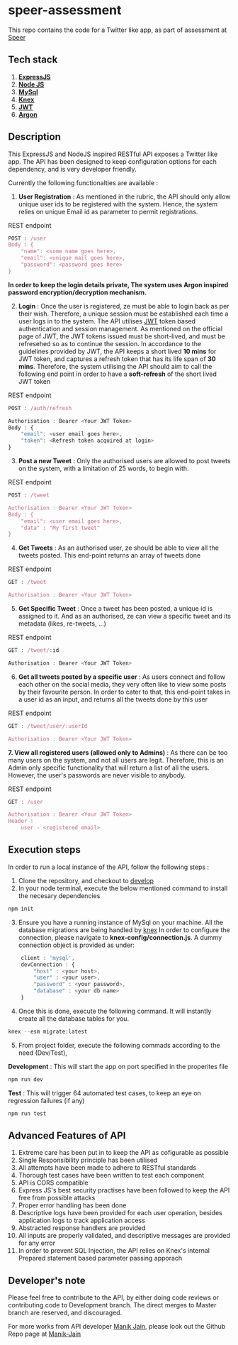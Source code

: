 # speer-assessment

This repo contains the code for a Twitter like app, as part of assessment at [Speer](https://www.speer.io/)

## Tech stack
1. **[ExpressJS](https://expressjs.com/)**
2. **[Node JS](https://nodejs.dev/)**
3. **[MySql](https://www.mysql.com/)**
4. **[Knex](http://knexjs.org/)**
5. **[JWT](https://jwt.io/)**
6. **[Argon](https://www.npmjs.com/package/argon2)**

## Description
This ExpressJS and NodeJS inspired RESTful API exposes a Twitter like app. The API has been designed to keep configuration options for each dependency, and is very developer friendly. 

Currently the following functionalties are available : 

1. **User Registration** : As mentioned in the rubric, the API should only allow unique user ids to be registered with the system. Hence, the system relies on unique Email id as parameter to permit registrations.

REST endpoint
``` Javascript
POST : /user
Body : {
    "name": <some name goes here>,
    "email": <unique mail goes here>,
    "password": <password goes here>
}
```

**In order to keep the login details private, The system uses Argon inspired password encryption/decryption mechanism.**

2. **Login** : Once the user is registered, ze must be able to login back as per their wish. Therefore, a unique session must be established each time a user logs in to the system. The API utilises [JWT](https://jwt.io/) token based authentication and session management. As mentioned on the official page of JWT, the JWT tokens issued must be short-lived, and must be refresehed so as to continue the session. In accordance to the guidelines provided by JWT, the API keeps a short lived **10 mins** for JWT token, and captures a refresh token that has its life span of **30 mins**. Therefore, the system utilising the API should aim to call the following end point in order to have a **soft-refresh** of the short lived JWT token

REST endpoint
``` Javascript
POST : /auth/refresh 

Authorisation : Bearer <Your JWT Token>
Body : {
    "email": <user email goes here>,
    "token": <Refresh token acquired at login>
}
```
3. **Post a new Tweet** : Only the authorised users are allowed to post tweets on the system, with a limitation of 25 words, to begin with. 

REST endpoint
``` Javascript
POST : /tweet

Authorisation : Bearer <Your JWT Token>
Body : {
    "email": <user email goes here>,
    "data" : "My first tweet"
}
```

4. **Get Tweets** : As an authorised user, ze should be able to view all the tweets posted. This end-point returns an array of tweets done 

REST endpoint

``` Javascript
GET : /tweet

Authorisation : Bearer <Your JWT Token>
```

5. **Get Specific Tweet** : Once a tweet has been posted, a unique id is assigned to it. And as an authorised, ze can view a specific tweet and its metadata (likes, re-tweets, ...)

REST endpoint

``` Javascript
GET : /tweet/:id

Authorisation : Bearer <Your JWT Token>
```

6. **Get all tweets posted by a specific user** : As users connect and follow each other on the social media, they very often like to view some posts by their favourite person. In order to cater to that, this end-point takes in a user id as an input, and returns all the tweets done by this user

REST endpoint

``` Javascript
GET : /tweet/user/:userId

Authorisation : Bearer <Your JWT Token>
```

**7. View all registered users (allowed only to Admins)** : As there can be too many users on the system, and not all users are legit. Therefore, this is an Admin only specific functionality that will return a list of all the users. However, the user's passwords are never visible to anybody.

REST endpoint

``` Javascript
GET : /user

Authorisation : Bearer <Your JWT Token>
Header : 
    user - <registered email>
```

## Execution steps

In order to run a local instance of the API, follow the following steps :

1. Clone the repository, and checkout to [develop](https://github.com/Manik-Jain/speer-assessment/tree/development)
2. In your node terminal, execute the below mentioned command to install the necesary dependencies
``` Javascript
npm init
```
3. Ensure you have a running instance of MySql on your machine. All the database migrations are being handled by [knex](http://knexjs.org/) In order to configure the connection, please navigate to **knex-config/connection.js**. A dummy connection object is provided as under:

```Javascript
    client : 'mysql',
    devConnection : {
        "host" : <your host>,
        "user" : <your user>,
        "password" : <your password>,
        "database" : <your db name>
    }
```

4. Once this is done, execute the following command. It will instantly create all the database tables for you.
```Javascript
knex --esm migrate:latest
```

5. From project folder, execute the following commads according to the need (Dev/Test),

**Development** : This will start the app on port specified in the properites file
```Javascript
npm run dev
```

**Test** : This will trigger 64 automated test cases, to keep an eye on regression failures (if any)
```Javascript
npm run test
```

## **Advanced Features of API**
1. Extreme care has been put in to keep the API as cofigurable as possible
2. Single Responsibility principle has been utilised
3. All attempts have been made to adhere to RESTful standards
4. Thorough test cases have been written to test each component
5. API is CORS compatible 
6. Express JS's best security practises have been followed to keep the API free from possible attacks
7. Proper error handling has been done
8. Descriptive logs have been provided for each user operation, besides application logs to track application access
9. Abstracted response handlers are provided
10. All inputs are properly validated, and descriptive messages are provided for any error
11. In order to prevent SQL Injection, the API relies on Knex's internal Prepared statement based parameter passing apporach

## Developer's note 
Please feel free to contribute to the API, by either doing code reviews or contributing code to Development branch.
The direct merges to Master branch are reserved, and discouraged.

For more works from API developer [Manik Jain](https://www.linkedin.com/in/manik-jain-52514764/), please look out the Github Repo page at [Manik-Jain](https://github.com/Manik-Jain)
